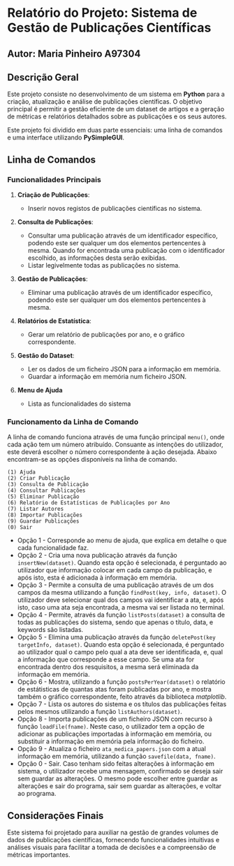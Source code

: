 # Relatório do Projeto: Sistema de Gestão de Publicações Científicas
## Autor: Maria Pinheiro A97304

## Descrição Geral
Este projeto consiste no desenvolvimento de um sistema em **Python** para a criação, atualização e análise de publicações científicas. O objetivo principal é permitir a gestão eficiente de um dataset de artigos e a geração de métricas e relatórios detalhados sobre as publicações e os seus autores.

Este projeto foi dividido em duas parte essenciais: uma linha de comandos e uma interface utilizando **PySimpleGUI**.

## Linha de Comandos

### Funcionalidades Principais
1. **Criação de Publicações**:
   - Inserir novos registos de publicações científicas no sistema.

2. **Consulta de Publicações**:
   - Consultar uma publicação através de um identificador específico, podendo este ser qualquer um dos elementos pertencentes à mesma. Quando for encontrada uma publicação com o identificador escolhido, as informações desta serão exibidas.
   - Listar legivelmente todas as publicações no sistema.

3. **Gestão de Publicações**:
    - Eliminar uma publicação através de um identificador específico, podendo este ser qualquer um dos elementos pertencentes à mesma.

3. **Relatórios de Estatística**:
   - Gerar um relatório de publicações por ano, e o gráfico correspondente.

4. **Gestão do Dataset**:
   - Ler os dados de um ficheiro JSON para a informação em memória.
   - Guardar a informação em memória num ficheiro JSON.

5. **Menu de Ajuda**
    - Lista as funcionalidades do sistema

### Funcionamento da Linha de Comando
A linha de comando funciona através de uma função principal `menu()`, onde cada ação tem um número atribuído. Consuante as intenções do utilizador, este deverá escolher o número correspondente à ação desejada. Abaixo encontram-se as opções disponíveis na linha de comando.
```
(1) Ajuda
(2) Criar Publicação
(3) Consulta de Publicação
(4) Consultar Publicações
(5) Eliminar Publicação
(6) Relatório de Estatísticas de Publicações por Ano
(7) Listar Autores
(8) Importar Publicações
(9) Guardar Publicações
(0) Sair
```                      
* Opção 1 - Corresponde ao menu de ajuda, que explica em detalhe o que cada funcionalidade faz.
* Opção 2 - Cria uma nova publicação através da função `insertNew(dataset)`. Quando esta opção é selecionada, é perguntado ao utilizador que informação colocar em cada campo da publicação, e após isto, esta é adicionada à informação em memória.
* Opção 3 - Permite a consulta de uma publicação através de um dos campos da mesma utilizando a função `findPost(key, info, dataset)`. O utilizador deve selecionar qual dos campos vai identificar a ata, e, após isto, caso uma ata seja encontrada, a mesma vai ser listada no terminal.
* Opção 4 - Permite, através da função `listPosts(dataset)` a consulta de todas as publicações do sistema, sendo que apenas o título, data, e keywords são listadas.
* Opção 5 - Elimina uma publicação através da função `deletePost(key targetInfo, dataset)`. Quando esta opção é selecionada, é perguntado ao utilizador qual o campo pelo qual a ata deve ser identificada, e, qual a informação que corresponde a esse campo. Se uma ata for encontrada dentro dos resquisitos, a mesma será eliminada da informação em memória.
* Opção 6 - Mostra, utilizando a função `postsPerYear(dataset)` o relatório de estátisticas de quantas atas foram publicadas por ano, e mostra também o gráfico correspondente, feito através da biblioteca *matplotlib*.
* Opção 7 - Lista os autores do sistema e os títulos das publicações feitas pelos mesmos utilizando a função `listAuthors(dataset)`.
* Opção 8 - Importa publicações de um ficheiro JSON com recurso à função `loadFile(fname)`. Neste caso, o utilizador tem a opção de adicionar as publicações importadas à informação em memória, ou substituir a informação em memória pela informação do ficheiro.
* Opção 9 - Atualiza o ficheiro `ata_medica_papers.json` com a atual informação em memória, utilizando a função `savefile(data, fname)`.
* Opção 0 - Sair. Caso tenham sido feitas alterações à informação em sistema, o utilizador recebe uma mensagem, confirmado se deseja sair sem guardar as alterações. O mesmo pode escolher entre guardar as alterações e sair do programa, sair sem guardar as alterações, e voltar ao programa.





## Considerações Finais
Este sistema foi projetado para auxiliar na gestão de grandes volumes de dados de publicações científicas, fornecendo funcionalidades intuitivas e análises visuais para facilitar a tomada de decisões e a compreensão de métricas importantes.

